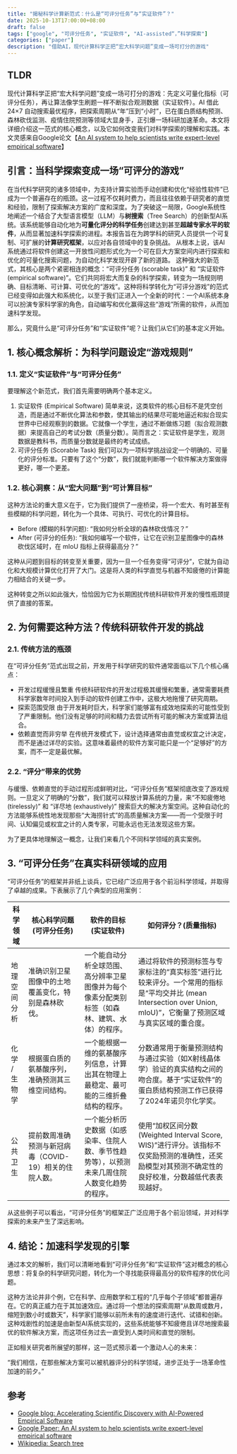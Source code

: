 ```yaml
---
title: "揭秘科学计算新范式：什么是“可评分任务”与“实证软件”？"
date: 2025-10-13T17:00:00+08:00
draft: false
tags: ["google", "可评分任务", "实证软件", "AI-assisted“，”科学探索"]
categories: ["paper"]
description: "借助AI，现代计算科学正把“宏大科学问题”变成一场可打分的游戏"
---
```


## TLDR  
现代计算科学正把“宏大科学问题”变成一场可打分的游戏：先定义可量化指标（可评分任务），再让算法像学生刷题一样不断拟合观测数据（实证软件）。AI 借此 24×7 自动搜索最优程序，把探索周期从“年”压到“小时”，已在蛋白质结构预测、森林砍伐监测、疫情住院预测等领域大显身手，正引爆一场科研加速革命。本文将详细介绍这一范式的核心概念，以及它如何改变我们对科学探索的理解和实践。本文灵感来自Google论文【[An AI system to help scientists write expert-level empirical software](https://arxiv.org/abs/2509.06503)】


## 引言：当科学探索变成一场“可评分的游戏”
在当代科学研究的诸多领域中，为支持计算实验而手动创建和优化“经验性软件”已成为一个普遍存在的瓶颈。这一过程不仅耗时费力，而且往往依赖于研究者的直觉和经验，限制了探索解决方案的广度和深度。为了突破这一局限，Google系统性地阐述一个结合了大型语言模型（LLM）与**树搜索**（Tree Search）的创新型AI系统。该系统能够自动化地为**可量化评分的科学任务**创建达到甚至**超越专家水平的软件**，从而显著加速科学探索的进程。本报告旨在为跨学科的研究人员提供一个可复制、可扩展的**计算研究框架**，以应对各自领域中的复杂挑战。
从根本上说，该AI系统通过将软件创建这一开放性问题形式化为一个可在巨大方案空间内进行探索和优化的可量化搜索问题，为自动化科学发现开辟了新的道路。
这种强大的新范式，其核心是两个紧密相连的概念：“可评分任务 (scorable task)” 和 “实证软件 (empirical software)”。它们共同将宏大而复杂的科学探索，转变为一场规则明确、目标清晰、可计算、可优化的“游戏”。这种将科学转化为“可评分游戏”的范式已经变得如此强大和系统化，以至于我们正进入一个全新的时代：一个AI系统本身可以扮演专家科学家的角色，自动编写和优化赢得这些“游戏”所需的软件，从而加速科学发现。

那么，究竟什么是“可评分任务”和“实证软件”呢？让我们从它们的基本定义开始。

## 1. 核心概念解析：为科学问题设定“游戏规则”

### 1.1. 定义“实证软件”与“可评分任务”

要理解这个新范式，我们首先需要明确两个基本定义。

1. 实证软件 (Empirical Software)
    简单来说，这类软件的核心目标不是凭空创造，而是通过不断优化算法和参数，使其输出的结果尽可能地逼近和拟合现实世界中已经观察到的数据。它就像一个学生，通过不断做练习题（拟合观测数据）来提高自己的考试分数（质量分数）。简而言之：实证软件是学生，观测数据是教科书，而质量分数就是最终的考试成绩。
2. 可评分任务 (Scorable Task)
    我们可以为一项科学挑战设定一个明确的、可量化的评分标准。只要有了这个“分数”，我们就能判断哪一个软件解决方案做得更好，哪一个更差。

### 1.2. 核心洞察：从“宏大问题”到“可计算目标”

这种方法论的重大意义在于，它为我们提供了一座桥梁，将一个宏大、有时甚至有些模糊的科学问题，转化为一个具体、可执行、可优化的计算目标。

* Before (模糊的科学问题): “我如何分析全球的森林砍伐情况？”
* After (可评分的任务): “我如何编写一个软件，让它在识别卫星图像中的森林砍伐区域时，在 mIoU 指标上获得最高分？”

这种从问题到目标的转变至关重要，因为一旦一个任务变得“可评分”，它就为自动化和大规模计算优化打开了大门。这是将人类的科学直觉与机器不知疲倦的计算能力相结合的关键一步。

这种转变之所以如此强大，恰恰因为它为长期困扰传统科研软件开发的慢性瓶颈提供了直接的答案。

## 2. 为何需要这种方法？传统科研软件开发的挑战

### 2.1. 传统方法的瓶颈

在“可评分任务”范式出现之前，开发用于科学研究的软件通常面临以下几个核心痛点：

* 开发过程缓慢且繁重 传统科研软件的开发过程极其缓慢和繁重，通常需要耗费科学家数年时间投入到手动的软件创建工作中，这极大地拖慢了研究周期。
* 探索范围受限 由于开发耗时巨大，科学家们能够富有成效地探索的可能性受到了严重限制。他们没有足够的时间和精力去尝试所有可能的解决方案或算法组合。
* 依赖直觉而非穷举 在传统开发模式下，设计选择通常由直觉或权宜之计决定，而不是通过详尽的实验。这意味着最终的软件方案可能只是一个“足够好”的方案，而不一定是最优解。

### 2.2. “评分”带来的优势

与缓慢、依赖直觉的手动过程形成鲜明对比，“可评分任务”框架彻底改变了游戏规则。一旦定义了明确的“分数”，我们就可以释放计算系统的力量，来“不知疲倦地 (tirelessly)” 和 “详尽地 (exhaustively)” 搜索巨大的解决方案空间。这种自动化的方法能够系统性地发现那些“大海捞针式”的高质量解决方案——而一个受限于时间、认知偏见或权宜之计的人类专家，可能永远也无法发现这些方案。

为了更具体地理解这一概念，让我们来看几个不同科学领域的真实案例。

## 3. “可评分任务”在真实科研领域的应用

“可评分任务”的框架并非纸上谈兵，它已经广泛应用于各个前沿科学领域，并取得了卓越的成果。下表展示了几个典型的应用案例：

| 科学领域 | 核心科学问题 (可评分任务) | 软件的目标 (实证软件) | 如何评分？(质量指标) |
| --- | --- | --- | --- |
| 地理空间分析 | 准确识别卫星图像中的土地覆盖变化，特别是森林砍伐。 | 一个能自动分析全球范围、高分辨率卫星图像并为每个像素分配类别标签（如森林、建筑、水体）的程序。 | 通过将软件的预测标签与专家标注的“真实标签”进行比较来评分。一个常用的指标是“平均交并比 (mean Intersection over Union, mIoU)”，它衡量了预测区域与真实区域的重合度。 |
| 化学 / 生物学 | 根据蛋白质的氨基酸序列，准确预测其三维空间结构。 | 一个能根据一维的氨基酸序列信息，计算出其在物理上最稳定、最可能的三维折叠结构的程序。 | 分数通常用于衡量预测结构与通过实验（如X射线晶体学）验证的真实结构之间的吻合度。基于“实证软件”的蛋白质结构预测工作已获得了2024年诺贝尔化学奖。 |
| 公共卫生 | 提前数周准确预测与新冠病毒（COVID-19）相关的住院人数。 | 一个能分析历史数据（如感染率、住院人数、季节性趋势等），以预测未来几周住院人数变化趋势的程序。 | 使用“加权区间分数 (Weighted Interval Score, WIS)”进行评分。该指标不仅奖励预测的准确性，还奖励模型对其预测不确定性的良好校准，分数越低代表表现越好。 |

从这些例子可以看出，“可评分任务”的框架正广泛应用于各个前沿领域，并对科学探索的未来产生了深远影响。

## 4. 结论：加速科学发现的引擎

通过本文的解析，我们可以清晰地看到“可评分任务”和“实证软件”这对概念的核心思想：将复杂的科学研究问题，转化为一个寻找能获得最高分的软件程序的优化问题。

这种方法论并非个例，它在科学、应用数学和工程的“几乎每个子领域”都普遍存在。它的真正威力在于其加速效应。通过将一个想法的探索周期“从数周或数月，缩短到数小时或数天”，科学家们能够以前所未有的速度进行迭代、试错和创新。这种戏剧性的加速是由新型AI系统实现的，这些系统能够不知疲倦且详尽地搜索最优的软件解决方案，而这项任务过去一直受到人类时间和直觉的限制。

正如相关研究者所展望的那样，这一范式预示着一个激动人心的未来：

“我们相信，在那些解决方案可以被机器评分的科学领域，进步正处于一场革命性加速的前夕。”

## 参考
- [Google blog: Accelerating Scientific Discovery with AI-Powered Empirical Software](https://research.google/blog/accelerating-scientific-discovery-with-ai-powered-empirical-software/)
- [Google Paper: An AI system to help scientists write expert-level empirical software](https://arxiv.org/abs/2509.06503)
- [Wikipedia: Search tree](https://en.wikipedia.org/wiki/Search_tree)
